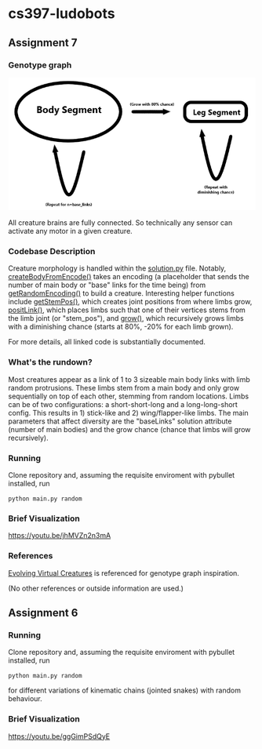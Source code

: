 # cs397-ludobots

## Assignment 7

### Genotype graph
![Genotype graph](./figures/diagram1.png)

All creature brains are fully connected. So technically any sensor can activate any motor in a given creature.

### Codebase Description
Creature morphology is handled within the [solution.py](solution.py) file. Notably, [createBodyFromEncode()](solution.py#L153) takes an encoding (a placeholder that sends the number of main body or "base" links for the time being) from [getRandomEncoding()](solution.py#L68) to build a creature. Interesting helper functions include [getStemPos()](solution.py#L83), which creates joint positions from where limbs grow, [positLink()](solution.py#L125), which places limbs such that one of their vertices stems from the limb joint (or "stem_pos"), and [grow()](solution.py#L195), which recursively grows limbs with a diminishing chance (starts at 80%, -20% for each limb grown).

For more details, all linked code is substantially documented.

### What's the rundown?
Most creatures appear as a link of 1 to 3 sizeable main body links with limb random protrusions. These limbs stem from a main body and only grow sequentially on top of each other, stemming from random locations. Limbs can be of two configurations: a short-short-long and a long-long-short config. This results in 1) stick-like and 2) wing/flapper-like limbs. The main parameters that affect diversity are the "baseLinks" solution attribute (number of main bodies) and the grow chance (chance that limbs will grow recursively).

### Running
Clone repository and, assuming the requisite enviroment with pybullet installed, run
```
python main.py random
```

### Brief Visualization
https://youtu.be/jhMVZn2n3mA

### References

[Evolving Virtual Creatures](https://www.karlsims.com/papers/siggraph94.pdf) is referenced for genotype graph inspiration.

(No other references or outside information are used.)

## Assignment 6

### Running
Clone repository and, assuming the requisite enviroment with pybullet installed, run
```
python main.py random
```
for different variations of kinematic chains (jointed snakes) with random behaviour.

### Brief Visualization

https://youtu.be/ggGimPSdQyE
